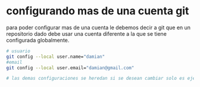 # configurando mas de una cuenta git

para poder configurar mas de una cuenta le debemos decir a git que en un repositorio dado debe usar una cuenta diferente a la que se tiene configurada globalmente.

```bash
# usuario
git config --local user.name="damian"
#email
git config --local user.email="damian@gmail.com"

# las demas configuraciones se heredan si se desean cambiar solo es ejecutarlas pero con --local de vez de local.
```